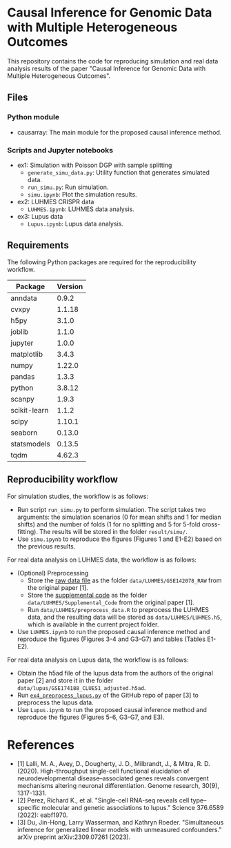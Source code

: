 # Causal Inference for Genomic Data with Multiple Heterogeneous Outcomes
This repository contains the code for reproducing simulation and real data analysis results of the paper "Causal Inference for Genomic Data with Multiple Heterogeneous Outcomes".


## Files


### Python module

- causarray: The main module for the proposed causal inference method.

### Scripts and Jupyter notebooks

- ex1: Simulation with Poisson DGP with sample splitting
    - `generate_simu_data.py`: Utility function that generates simulated data.
    - `run_simu.py`: Run simulation.
    - `simu.ipynb`: Plot the simulation results.
- ex2: LUHMES CRISPR data
    - `LUHMES.ipynb`: LUHMES data analysis.
- ex3: Lupus data
    - `Lupus.ipynb`: Lupus data analysis.


## Requirements

The following Python packages are required for the reproducibility workflow.


Package | Version
---|---
anndata | 0.9.2 
cvxpy | 1.1.18 
h5py | 3.1.0 
joblib | 1.1.0 
jupyter | 1.0.0
matplotlib | 3.4.3
numpy | 1.22.0 
pandas | 1.3.3 
python | 3.8.12
scanpy | 1.9.3 
scikit-learn | 1.1.2 
scipy | 1.10.1 
seaborn | 0.13.0
statsmodels | 0.13.5 
tqdm | 4.62.3





## Reproducibility workflow

For simulation studies, the workflow is as follows:

- Run script `run_simu.py` to perform simulation. The script takes two arguments: the simulation scenarios (0 for mean shifts and 1 for median shifts) and the number of folds (1 for no splitting and 5 for 5-fold cross-fitting). The results will be stored in the folder `result/simu/`.
- Use `simu.ipynb` to reproduce the figures (Figures 1 and E1-E2) based on the previous results.

For real data analysis on LUHMES data, the workflow is as follows:

- (Optional) Preprocessing
    - Store the [raw data file](https://www.ncbi.nlm.nih.gov/geo/query/acc.cgi?acc=GSE142078) as the folder `data/LUHMES/GSE142078_RAW` from the original paper [1].
    - Store the [supplemental code](https://genome.cshlp.org/content/suppl/2020/09/04/gr.262295.120.DC1) as the folder `data/LUHMES/Supplemental_Code` from the original paper [1].
    - Run `data/LUHMES/preprocess_data.R` to preprocess the LUHMES data, and the resulting data will be stored as `data/LUHMES/LUHMES.h5`, which is available in the current project folder.
- Use `LUHMES.ipynb` to run the proposed causal inference method and reproduce the figures (Figures 3-4 and G3-G7) and tables (Tables E1-E2).


For real data analysis on Lupus data, the workflow is as follows:

- Obtain the h5ad file of the lupus data from the authors of the original paper [2] and store it in the folder `data/lupus/GSE174188_CLUES1_adjusted.h5ad`.
- Run [`ex4_preprocess_lupus.py`](https://github.com/jaydu1/gcate/blob/main/ex4_preprocess_lupus.py) of the GitHub repo of paper [3] to preprocess the lupus data.
- Use `Lupus.ipynb` to run the proposed causal inference method and reproduce the figures (Figures 5-6, G3-G7, and E3).


# References

- [1] Lalli, M. A., Avey, D., Dougherty, J. D., Milbrandt, J., & Mitra, R. D. (2020). High-throughput single-cell functional elucidation of neurodevelopmental disease–associated genes reveals convergent mechanisms altering neuronal differentiation. Genome research, 30(9), 1317-1331.
- [2] Perez, Richard K., et al. "Single-cell RNA-seq reveals cell type–specific molecular and genetic associations to lupus." Science 376.6589 (2022): eabf1970.
- [3] Du, Jin-Hong, Larry Wasserman, and Kathryn Roeder. "Simultaneous inference for generalized linear models with unmeasured confounders." arXiv preprint arXiv:2309.07261 (2023).
